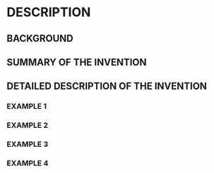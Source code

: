 # DESCRIPTION

## BACKGROUND

## SUMMARY OF THE INVENTION

## DETAILED DESCRIPTION OF THE INVENTION

### EXAMPLE 1

### EXAMPLE 2

### EXAMPLE 3

### EXAMPLE 4

